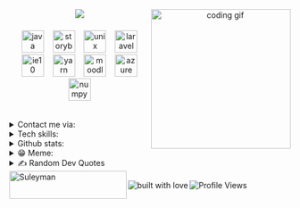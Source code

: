 <div align="center">
  <!-- Dynamic Header with Gradient -->
  <img src="https://capsule-render.vercel.app/api?type=waving&color=gradient&customColorList=2,4,6,8,12&height=160&section=header&text=Suleyman%20Jumaniyazov&desc=Full-Stack%20Developer%20|%20Engineering%20Student&fontSize=24&fontAlignY=25&descSize=22&descAlignY=55&animation=fadeIn"/>

  <!-- Gif picture -->
<img align="right" width="250" src="https://media.giphy.com/media/qgQUggAC3Pfv687qPC/giphy.gif" alt="coding gif"/>

  <!-- Animated Text -->
<!--  <img src="https://readme-typing-svg.herokuapp.com?font=Fira+Code&weight=600&size=24&duration=4000&pause=1000&color=28B463&center=true&vCenter=true&multiline=true&random=false&width=600&height=110&lines=Software+Engineering+Student;Full-Stack+Development+Enthusiast;Educational+Technology+Developer" alt="Typing SVG" />-->
<br><br>
</div>

<!-- Introduction Section -->
<div align="center" style="margin-top: -40px;">
  <img src="https://cdn.jsdelivr.net/gh/devicons/devicon/icons/java/java-original.svg" style="height:40px; margin: 0 6px;" alt="java logo" />
  <img src="https://cdn.jsdelivr.net/gh/devicons/devicon/icons/storybook/storybook-original.svg" style="height:40px; margin: 0 6px;" alt="storybook logo" />
  <img src="https://cdn.jsdelivr.net/gh/devicons/devicon/icons/unix/unix-original.svg" style="height:40px; margin: 0 6px;" alt="unix logo" />
  <img src="https://cdn.jsdelivr.net/gh/devicons/devicon/icons/laravel/laravel-original.svg" style="height:40px; margin: 0 6px;" alt="laravel logo" />
  <img src="https://cdn.jsdelivr.net/gh/devicons/devicon/icons/ie10/ie10-original.svg" style="height:40px; margin: 0 6px;" alt="ie10 logo" />
  <img src="https://cdn.jsdelivr.net/gh/devicons/devicon/icons/yarn/yarn-original.svg" style="height:40px; margin: 0 6px;" alt="yarn logo" />
  <img src="https://cdn.jsdelivr.net/gh/devicons/devicon/icons/moodle/moodle-original.svg" style="height:40px; margin: 0 6px;" alt="moodle logo" />
  <img src="https://cdn.jsdelivr.net/gh/devicons/devicon/icons/azure/azure-original.svg" style="height:40px; margin: 0 6px;" alt="azure logo" />
  <img src="https://cdn.jsdelivr.net/gh/devicons/devicon/icons/numpy/numpy-original.svg" style="height:40px; margin: 0 6px;" alt="numpy logo" />
</div>
<br><br>

 <!-- Social Links -->
<details>
<summary>Contact me via:</summary>
  <div align="center"> <p>
    <a href="mailto:suleyman290401@gmail.com"><img src="https://img.shields.io/badge/Gmail-D14836?style=for-the-badge&logo=gmail&logoColor=white" alt="Gmail"/></a>
    <a href="https://www.linkedin.com/in/suleyman-jumaniyazov"><img src="https://img.shields.io/badge/LinkedIn-0077B5?style=for-the-badge&logo=linkedin&logoColor=white" alt="LinkedIn"/></a>
    <a href="https://www.instagram.com/j.suleyman001/"><img src="https://img.shields.io/badge/Instagram-E4405F?style=for-the-badge&logo=instagram&logoColor=white" alt="Instagram"/></a>
     <!--<a href="https://www.instagram.com/suleymanjumaniyazov01/"><img src="https://img.shields.io/badge/Instagram-Alternative-E4405F?style=for-the-badge&logo=instagram&logoColor=white" alt="Instagram"/></a> -->
    <a href="https://t.me/Iprefernottosayit"><img src="https://img.shields.io/badge/Telegram-Message-0088CC?style=for-the-badge&logo=telegram&logoColor=white" alt="Telegram"/></a>
  </p></div>
 </details>

<!-- Skills Section -->
<details>
<summary>Tech skills:</summary>
        
![C](https://img.shields.io/badge/c-%2300599C.svg?style=for-the-badge&logo=c&logoColor=white)
![C#](https://img.shields.io/badge/c%23-%23239120.svg?style=for-the-badge&logo=csharp&logoColor=white)
![C++](https://img.shields.io/badge/c++-%2300599C.svg?style=for-the-badge&logo=c%2B%2B&logoColor=white)
![.Net](https://img.shields.io/badge/.NET-5C2D91?style=for-the-badge&logo=.net&logoColor=white)
![JavaScript](https://img.shields.io/badge/javascript-%23323330.svg?style=for-the-badge&logo=javascript&logoColor=%23F7DF1E)
![Java](https://img.shields.io/badge/java-%23ED8B00.svg?style=for-the-badge&logo=openjdk&logoColor=white) 
![Kotlin](https://img.shields.io/badge/kotlin-%237F52FF.svg?style=for-the-badge&logo=kotlin&logoColor=white) 
![Swift](https://img.shields.io/badge/swift-F54A2A?style=for-the-badge&logo=swift&logoColor=white)
![PHP](https://img.shields.io/badge/php-%23777BB4.svg?style=for-the-badge&logo=php&logoColor=white) 
![PowerShell](https://img.shields.io/badge/PowerShell-%235391FE.svg?style=for-the-badge&logo=powershell&logoColor=white)
![Python](https://img.shields.io/badge/python-3670A0?style=for-the-badge&logo=python&logoColor=ffdd54)
![Windows Terminal](https://img.shields.io/badge/Windows%20Terminal-%234D4D4D.svg?style=for-the-badge&logo=windows-terminal&logoColor=white)
![Markdown](https://img.shields.io/badge/markdown-%23000000.svg?style=for-the-badge&logo=markdown&logoColor=white) 
![HTML5](https://img.shields.io/badge/html5-%23E34F26.svg?style=for-the-badge&logo=html5&logoColor=white) 
![CSS3](https://img.shields.io/badge/css3-%231572B6.svg?style=for-the-badge&logo=css3&logoColor=white) 
![Dart](https://img.shields.io/badge/dart-%230175C2.svg?style=for-the-badge&logo=dart&logoColor=white)
![Bash Script](https://img.shields.io/badge/bash_script-%23121011.svg?style=for-the-badge&logo=gnu-bash&logoColor=white)
![Heroku](https://img.shields.io/badge/heroku-%23430098.svg?style=for-the-badge&logo=heroku&logoColor=white)
![AWS](https://img.shields.io/badge/AWS-%23FF9900.svg?style=for-the-badge&logo=amazon-aws&logoColor=white) 
![Azure](https://img.shields.io/badge/azure-%230072C6.svg?style=for-the-badge&logo=microsoftazure&logoColor=white) 
![JavaFX](https://img.shields.io/badge/javafx-%23FF0000.svg?style=for-the-badge&logo=javafx&logoColor=white) 
![Bootstrap](https://img.shields.io/badge/bootstrap-%238511FA.svg?style=for-the-badge&logo=bootstrap&logoColor=white)
![Chart.js](https://img.shields.io/badge/chart.js-F5788D.svg?style=for-the-badge&logo=chart.js&logoColor=white) 
![Ionic](https://img.shields.io/badge/Ionic-%233880FF.svg?style=for-the-badge&logo=Ionic&logoColor=white) 
![Express.js](https://img.shields.io/badge/express.js-%23404d59.svg?style=for-the-badge&logo=express&logoColor=%2361DAFB) 
![OpenCV](https://img.shields.io/badge/opencv-%23white.svg?style=for-the-badge&logo=opencv&logoColor=white) 
![NodeJS](https://img.shields.io/badge/node.js-6DA55F?style=for-the-badge&logo=node.js&logoColor=white) 
![Yarn](https://img.shields.io/badge/yarn-%232C8EBB.svg?style=for-the-badge&logo=yarn&logoColor=white) 
![WordPress](https://img.shields.io/badge/WordPress-%23117AC9.svg?style=for-the-badge&logo=WordPress&logoColor=white) 
![Web3.js](https://img.shields.io/badge/web3.js-F16822?style=for-the-badge&logo=web3.js&logoColor=white)
![Vite](https://img.shields.io/badge/vite-%23646CFF.svg?style=for-the-badge&logo=vite&logoColor=white) 
![Vue.js](https://img.shields.io/badge/vue.js-%2335495e.svg?style=for-the-badge&logo=vuedotjs&logoColor=%234FC08D)
![Spring](https://img.shields.io/badge/spring-%236DB33F.svg?style=for-the-badge&logo=spring&logoColor=white)
![SASS](https://img.shields.io/badge/SASS-hotpink.svg?style=for-the-badge&logo=SASS&logoColor=white) 
![Apache](https://img.shields.io/badge/apache-%23D42029.svg?style=for-the-badge&logo=apache&logoColor=white) 
![Apache Maven](https://img.shields.io/badge/Apache%20Maven-C71A36?style=for-the-badge&logo=Apache%20Maven&logoColor=white) 
![Apache Tomcat](https://img.shields.io/badge/apache%20tomcat-%23F8DC75.svg?style=for-the-badge&logo=apache-tomcat&logoColor=black) 
![MariaDB](https://img.shields.io/badge/MariaDB-003545?style=for-the-badge&logo=mariadb&logoColor=white)
![MySQL](https://img.shields.io/badge/mysql-4479A1.svg?style=for-the-badge&logo=mysql&logoColor=white)
![Hibernate](https://img.shields.io/badge/Hibernate-59666C?style=for-the-badge&logo=Hibernate&logoColor=white) 
![SQLite](https://img.shields.io/badge/sqlite-%2307405e.svg?style=for-the-badge&logo=sqlite&logoColor=white) 
![Postgres](https://img.shields.io/badge/postgres-%23316192.svg?style=for-the-badge&logo=postgresql&logoColor=white)
![Adobe After Effects](https://img.shields.io/badge/Adobe%20After%20Effects-9999FF.svg?style=for-the-badge&logo=Adobe%20After%20Effects&logoColor=white) 
![Adobe Fonts](https://img.shields.io/badge/Adobe%20Fonts-000B1D.svg?style=for-the-badge&logo=Adobe%20Fonts&logoColor=white) 
![Adobe Photoshop](https://img.shields.io/badge/adobe%20photoshop-%2331A8FF.svg?style=for-the-badge&logo=adobe%20photoshop&logoColor=white) 
![Adobe Lightroom Classic](https://img.shields.io/badge/Adobe%20Lightroom%20Classic-31A8FF.svg?style=for-the-badge&logo=Adobe%20Lightroom%20Classic&logoColor=white) 
![Blender](https://img.shields.io/badge/blender-%23F5792A.svg?style=for-the-badge&logo=blender&logoColor=white)
![Canva](https://img.shields.io/badge/Canva-%2300C4CC.svg?style=for-the-badge&logo=Canva&logoColor=white)
![Adobe Lightroom](https://img.shields.io/badge/Adobe%20Lightroom-31A8FF.svg?style=for-the-badge&logo=Adobe%20Lightroom&logoColor=white)
![Adobe Dreamweaver](https://img.shields.io/badge/Adobe%20Dreamweaver-FF61F6.svg?style=for-the-badge&logo=Adobe%20Dreamweaver&logoColor=white)
![Pandas](https://img.shields.io/badge/pandas-%23150458.svg?style=for-the-badge&logo=pandas&logoColor=white)
![NumPy](https://img.shields.io/badge/numpy-%23013243.svg?style=for-the-badge&logo=numpy&logoColor=white)
![Git](https://img.shields.io/badge/git-%23F05033.svg?style=for-the-badge&logo=git&logoColor=white) 
![GitHub Actions](https://img.shields.io/badge/github%20actions-%232671E5.svg?style=for-the-badge&logo=githubactions&logoColor=white) 
![GitLab CI](https://img.shields.io/badge/gitlab%20CI-%23181717.svg?style=for-the-badge&logo=gitlab&logoColor=white)
![GitLab](https://img.shields.io/badge/gitlab-%23181717.svg?style=for-the-badge&logo=gitlab&logoColor=white) 
![GitHub](https://img.shields.io/badge/github-%23121011.svg?style=for-the-badge&logo=github&logoColor=white) 
![MUI](https://img.shields.io/badge/MUI-%230081CB.svg?style=for-the-badge&logo=mui&logoColor=white) 
![NPM](https://img.shields.io/badge/NPM-%23CB3837.svg?style=for-the-badge&logo=npm&logoColor=white)
![Thymeleaf](https://img.shields.io/badge/Thymeleaf-%23005C0F.svg?style=for-the-badge&logo=Thymeleaf&logoColor=white)
![Arduino](https://img.shields.io/badge/-Arduino-00979D?style=for-the-badge&logo=Arduino&logoColor=white) 
![Cisco](https://img.shields.io/badge/cisco-%23049fd9.svg?style=for-the-badge&logo=cisco&logoColor=black)
![Docker](https://img.shields.io/badge/docker-%230db7ed.svg?style=for-the-badge&logo=docker&logoColor=white) 
![Raspberry Pi](https://img.shields.io/badge/-Raspberry_Pi-C51A4A?style=for-the-badge&logo=Raspberry-Pi) 
![Postman](https://img.shields.io/badge/Postman-FF6C37?style=for-the-badge&logo=postman&logoColor=white) 
![Swagger](https://img.shields.io/badge/-Swagger-%23Clojure?style=for-the-badge&logo=swagger&logoColor=white) 
![Power Bi](https://img.shields.io/badge/power_bi-F2C811?style=for-the-badge&logo=powerbi&logoColor=black) 
![Gradle](https://img.shields.io/badge/Gradle-02303A.svg?style=for-the-badge&logo=Gradle&logoColor=white) 
![Flutter](https://img.shields.io/badge/Flutter-%2302569B.svg?style=for-the-badge&logo=Flutter&logoColor=white) 
![Apache Hive](https://img.shields.io/badge/Apache%20Hive-FDEE21?style=for-the-badge&logo=apachehive&logoColor=black) 
![Laravel](https://img.shields.io/badge/laravel-%23FF2D20.svg?style=for-the-badge&logo=laravel&logoColor=white) 
![Oracle](https://img.shields.io/badge/Oracle-F80000?style=for-the-badge&logo=oracle&logoColor=white)
</details>
<details>
  <!-- GitHub Stats -->
<summary>Github stats:</summary>
<p align="center">
  <img width="30%" src="https://github-readme-stats.vercel.app/api?username=Suleyman001&show_icons=true&theme=tokyonight" alt="Suleyman001's GitHub Stats" />
  <img width="32%" src="https://github-readme-streak-stats.herokuapp.com/?user=Suleyman001&theme=tokyonight" alt="Suleyman001's GitHub Streak" />
  <img width="23%" src="https://github-readme-stats.vercel.app/api/top-langs/?username=Suleyman001&layout=compact&theme=tokyonight" alt="Top Languages" />
</p>
<img src="https://github-readme-activity-graph.vercel.app/graph?username=Suleyman001&theme=react-dark&hide_border=true" width="95%"/>
</details>

<!-- Meme -->
<details> 
<summary>😁 Meme:</summary>
<img alt="Random Memes" height="250px" src="https://web.ohidur.com/memes/random.jpg?category=programming">
</details>

<!-- Quotes -->
<details> 
<summary>✍️ Random Dev Quotes </summary>
<img alt="Random Quotes" height="250px"  src="https://quotes-github-readme.vercel.app/api?type=horizontal&theme=radical">
</details>

<!-- Footer 
<p align="center">
  <div align="center">
 <img src="https://readme-typing-svg.demolab.com?font=Fira+Code&size=30&duration=3000&pause=1000&color=2F81F7&center=true&vCenter=true&width=700&lines=Welcome+to+my+profile!;Have+fun!;Enjoy+the+design!;Thank+you+for+your+attention!;Köszönöm+a+figyelmet!;Спасибо+за+внимание!;谢谢+您的+关注!;شكرًا+على+اهتمامكم!;धन्यवाद+आपके+ध्यान+के+लिए!;Merci+pour+votre+attention!;Danke+für+Ihre+Aufmerksamkeit!;Grazie+per+la+vostra+attenzione!;And+it+starts+again!" alt="Typing SVG" />
<!-- Footer 
<p align="center">
  <img src="https://readme-typing-svg.demolab.com?font=Fira+Code&size=30&duration=3000&pause=1000&color=2F81F7&center=true&vCenter=true&width=700&lines=Welcome+to+my+profile!;Have+fun!;Enjoy+the+design!;Thank+you+for+your+attention!;Köszönöm+a+figyelmet!;Спасибо+за+внимание!;谢谢+您的+关注!;شكرًا+على+اهتمامكم!;धन्यवाद+आपके+ध्यान+के+लिए!;Merci+pour+votre+attention!;Danke+für+Ihre+Aufmerksamkeit!;Grazie+per+la+vostra+attenzione!;And+it+starts+again!" alt="Typing SVG" />
</p>
-->
  <!-- Profile Views Counter -->   
  <div style="display: flex; align-items: center;">
  <a href="https://ko-fi.com/jsuleyman"><img align="left" src="https://cdn.ko-fi.com/cdn/kofi3.png?v=3" height="50" width="210" alt="Suleyman"/></a>
  <img src="https://forthebadge.com/images/badges/built-with-love.svg" alt="built with love"/>
  <img align="right" src="https://komarev.com/ghpvc/?username=Suleyman001&style=for-the-badge&color=28B463" alt="Profile Views"/>
</div>
